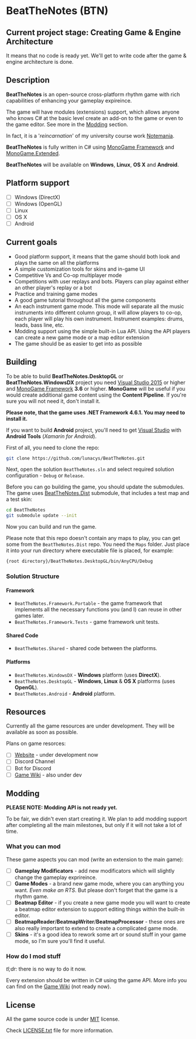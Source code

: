 # BeatTheNotes (BTN)

## Current project stage: Creating Game & Engine Architecture

It means that no code is ready yet. We'll get to write code after the game & engine architecture is done.

## Description

**BeatTheNotes** is an open-source cross-platform rhythm game with rich capabilities of enhancing your gameplay expireince.

The game will have modules (extensions) support, which allows anyone who knows C# at the basic level create an add-on to the game or even to the game editor. See more in the [Modding](#Modding) section.

In fact, it is a '*reincarnation*' of my university course work [Notemania](https://github.com/lunacys/Notemania).

**BeatTheNotes** is fully written in C# using [MonoGame Framework](http://monogame.net) and [MonoGame.Extended](https://github.com/craftworkgames/MonoGame.Extended).

**BeatTheNotes** will be available on **Windows**, **Linux**, **OS X** and **Android**.

## Platform support

- [ ] Windows (DirectX)
- [ ] Windows (OpenGL)
- [ ] Linux
- [ ] OS X
- [ ] Android

## Current goals

- Good platform support, it means that the game should both look and plays the same on all the platforms
- A simple customization tools for skins and in-game UI
- Competitive Vs and Co-op multiplayer mode
- Competitions with user replays and bots. Players can play against either an other player's replay or a bot
- Practice and training game modes
- A good game tutorial throughout all the game components
- An each instrument game mode. This mode will separate all the music instruments into different column group, it will allow players to co-op, each player will play his own instrument. Instrument examples: drums, leads, bass line, etc.
- Modding support using the simple built-in Lua API. Using the API players can create a new game mode or a map editor extension
- The game should be as easier to get into as possible

## Building

To be able to build **BeatTheNotes.DesktopGL** or **BeatTheNotes.WindowsDX** project you need [Visual Studio 2015](https://www.visualstudio.com/) or higher and [MonoGame Framework](http://www.monogame.net/) **3.6** or higher. **MonoGame** will be useful if you would create additional game content using the **Content Pipeline**. If you're sure you will not need it, don't install it.

**Please note, that the game uses .NET Framework 4.6.1. You may need to install it.**

If you want to build **Android** project, you'll need to get [Visual Studio](https://www.visualstudio.com/) with **Android Tools** (*Xamarin for Android*).

First of all, you need to clone the repo:

```bash
git clone https://github.com/lunacys/BeatTheNotes.git
```

Next, open the solution ```BeatTheNotes.sln``` and select required solution configuration - ```Debug``` or ```Release```.

Before you can go building the game, you should update the submodules. The game uses [BeatTheNotes.Dist](https://github.com/lunacys/BeatTheNotes.Dist) submodule, that includes a test map and a test skin:

```bash
cd BeatTheNotes
git submodule update --init
```

Now you can build and run the game.

Please note that this repo doesn't contain any maps to play, you can get some from the ```BeatTheNotes.Dist``` repo. You need the ```Maps``` folder. Just place it into your run directory where executable file is placed, for example:

```bash
{root directory}/BeatTheNotes.DesktopGL/bin/AnyCPU/Debug
```

### Solution Structure

#### Framework

- ```BeatTheNotes.Framework.Portable``` - the game framework that implements all the necessary functions you (and I) can reuse in other games later.
- ```BeatTheNotes.Framework.Tests``` - game framework unit tests.

#### Shared Code

- ```BeatTheNotes.Shared``` - shared code between the platforms.

#### Platforms

- ```BeatTheNotes.WindowsDX``` - **Windows** platform (uses **DirectX**).
- ```BeatTheNotes.DesktopGL``` - **Windows**, **Linux** & **OS X** platforms (uses **OpenGL**).
- ```BeatTheNotes.Android``` - **Android** platform.

## Resources

Currently all the game resources are under development. They will be available as soon as possible.

Plans on game resorces:

- [ ] [Website](https://beatthenotes.com) - under development now
- [ ] Discord Channel
- [ ] Bot for Discord
- [ ] [Game Wiki](https://wiki.beatthenotes.com) - also under dev

## Modding

**PLEASE NOTE: Modding API is not ready yet.**

To be fair, we didn't even start creating it. We plan to add modding support after completing all the main milestones, but only if it will not take a lot of time.

### What you can mod

These game aspects you can mod (write an extension to the main game):

- [ ] **Gameplay Modificators** - add new modificators which will slightly change the gameplay exprireince.
- [ ] **Game Modes** - a brand new game mode, where you can anything you want. *Even make an RTS*. But please don't forget that the game is a rhythm game.
- [ ] **Beatmap Editor** - if you create a new game mode you will want to create a beatmap editor extension to support editing things within the built-in editor.
- [ ] **BeatmapReader**/**BeatmapWriter**/**BeatmapProcessor** - these ones are also really important to extend to create a complicated game mode.
- [ ] **Skins** - it's a good idea to rework some art or sound stuff in your game mode, so I'm sure you'll find it useful.

### How do I mod stuff

*tl;dr:* there is no way to do it now.

Every extension should be written in C# using the game API. More info you can find on the [Game Wiki](https://wiki.beatthenotes.com) (not ready now).

## License

All the game source code is under [MIT](LICENSE.txt) license.

Check [LICENSE.txt](LICENSE.txt) file for more information.
